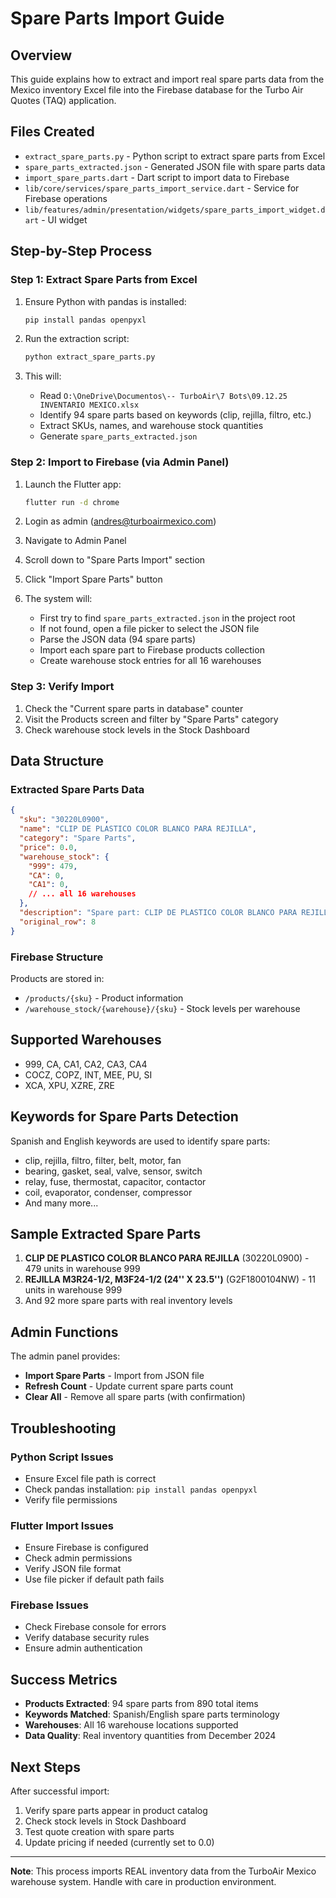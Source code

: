 # Spare Parts Import Guide

## Overview
This guide explains how to extract and import real spare parts data from the Mexico inventory Excel file into the Firebase database for the Turbo Air Quotes (TAQ) application.

## Files Created
- `extract_spare_parts.py` - Python script to extract spare parts from Excel
- `spare_parts_extracted.json` - Generated JSON file with spare parts data
- `import_spare_parts.dart` - Dart script to import data to Firebase
- `lib/core/services/spare_parts_import_service.dart` - Service for Firebase operations
- `lib/features/admin/presentation/widgets/spare_parts_import_widget.dart` - UI widget

## Step-by-Step Process

### Step 1: Extract Spare Parts from Excel
1. Ensure Python with pandas is installed:
   ```bash
   pip install pandas openpyxl
   ```

2. Run the extraction script:
   ```bash
   python extract_spare_parts.py
   ```

3. This will:
   - Read `O:\OneDrive\Documentos\-- TurboAir\7 Bots\09.12.25 INVENTARIO MEXICO.xlsx`
   - Identify 94 spare parts based on keywords (clip, rejilla, filtro, etc.)
   - Extract SKUs, names, and warehouse stock quantities
   - Generate `spare_parts_extracted.json`

### Step 2: Import to Firebase (via Admin Panel)
1. Launch the Flutter app:
   ```bash
   flutter run -d chrome
   ```

2. Login as admin (andres@turboairmexico.com)

3. Navigate to Admin Panel

4. Scroll down to "Spare Parts Import" section

5. Click "Import Spare Parts" button

6. The system will:
   - First try to find `spare_parts_extracted.json` in the project root
   - If not found, open a file picker to select the JSON file
   - Parse the JSON data (94 spare parts)
   - Import each spare part to Firebase products collection
   - Create warehouse stock entries for all 16 warehouses

### Step 3: Verify Import
1. Check the "Current spare parts in database" counter
2. Visit the Products screen and filter by "Spare Parts" category
3. Check warehouse stock levels in the Stock Dashboard

## Data Structure

### Extracted Spare Parts Data
```json
{
  "sku": "30220L0900",
  "name": "CLIP DE PLASTICO COLOR BLANCO PARA REJILLA",
  "category": "Spare Parts",
  "price": 0.0,
  "warehouse_stock": {
    "999": 479,
    "CA": 0,
    "CA1": 0,
    // ... all 16 warehouses
  },
  "description": "Spare part: CLIP DE PLASTICO COLOR BLANCO PARA REJILLA",
  "original_row": 8
}
```

### Firebase Structure
Products are stored in:
- `/products/{sku}` - Product information
- `/warehouse_stock/{warehouse}/{sku}` - Stock levels per warehouse

## Supported Warehouses
- 999, CA, CA1, CA2, CA3, CA4
- COCZ, COPZ, INT, MEE, PU, SI
- XCA, XPU, XZRE, ZRE

## Keywords for Spare Parts Detection
Spanish and English keywords are used to identify spare parts:
- clip, rejilla, filtro, filter, belt, motor, fan
- bearing, gasket, seal, valve, sensor, switch
- relay, fuse, thermostat, capacitor, contactor
- coil, evaporator, condenser, compressor
- And many more...

## Sample Extracted Spare Parts
1. **CLIP DE PLASTICO COLOR BLANCO PARA REJILLA** (30220L0900) - 479 units in warehouse 999
2. **REJILLA M3R24-1/2, M3F24-1/2 (24'' X 23.5'')** (G2F1800104NW) - 11 units in warehouse 999
3. And 92 more spare parts with real inventory levels

## Admin Functions
The admin panel provides:
- **Import Spare Parts** - Import from JSON file
- **Refresh Count** - Update current spare parts count
- **Clear All** - Remove all spare parts (with confirmation)

## Troubleshooting

### Python Script Issues
- Ensure Excel file path is correct
- Check pandas installation: `pip install pandas openpyxl`
- Verify file permissions

### Flutter Import Issues
- Ensure Firebase is configured
- Check admin permissions
- Verify JSON file format
- Use file picker if default path fails

### Firebase Issues
- Check Firebase console for errors
- Verify database security rules
- Ensure admin authentication

## Success Metrics
- **Products Extracted**: 94 spare parts from 890 total items
- **Keywords Matched**: Spanish/English spare parts terminology
- **Warehouses**: All 16 warehouse locations supported
- **Data Quality**: Real inventory quantities from December 2024

## Next Steps
After successful import:
1. Verify spare parts appear in product catalog
2. Check stock levels in Stock Dashboard
3. Test quote creation with spare parts
4. Update pricing if needed (currently set to 0.0)

---
**Note**: This process imports REAL inventory data from the TurboAir Mexico warehouse system. Handle with care in production environment.